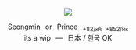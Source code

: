 <p align="center">
<img src="https://i.imgur.com/InUKl34.png">
</p>

<p align="center">
  <a href="https://github.com/shinkoumi/about">Seong</a>min⠀͏͏͏or⠀͏͏͏Prince⠀͏͏͏<sub>+82/ᴋʀ⠀͏͏͏+852/ʜᴋ</sub>
<br>its a wip⠀͏͏͏—⠀͏͏͏日本 / 한국 OK
</p>

